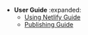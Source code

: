 <navigation>

* <span class="lead">**User Guide**</span> :expanded:
    * [Using Netlify Guide]({{baseUrl}}/UsingNetlifyGuide.html)
    * [Publishing Guide]({{baseUrl}}/PublishingGuide.html)

</navigation>
